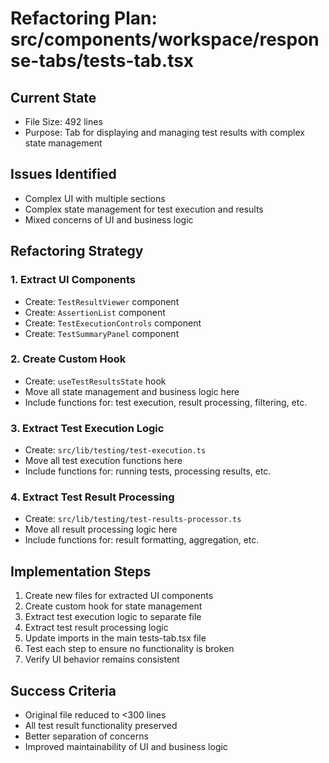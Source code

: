 # Refactoring Plan: src/components/workspace/response-tabs/tests-tab.tsx

## Current State
- File Size: 492 lines
- Purpose: Tab for displaying and managing test results with complex state management

## Issues Identified
- Complex UI with multiple sections
- Complex state management for test execution and results
- Mixed concerns of UI and business logic

## Refactoring Strategy

### 1. Extract UI Components
- Create: `TestResultViewer` component
- Create: `AssertionList` component
- Create: `TestExecutionControls` component
- Create: `TestSummaryPanel` component

### 2. Create Custom Hook
- Create: `useTestResultsState` hook
- Move all state management and business logic here
- Include functions for: test execution, result processing, filtering, etc.

### 3. Extract Test Execution Logic
- Create: `src/lib/testing/test-execution.ts`
- Move all test execution functions here
- Include functions for: running tests, processing results, etc.

### 4. Extract Test Result Processing
- Create: `src/lib/testing/test-results-processor.ts`
- Move all result processing logic here
- Include functions for: result formatting, aggregation, etc.

## Implementation Steps
1. Create new files for extracted UI components
2. Create custom hook for state management
3. Extract test execution logic to separate file
4. Extract test result processing logic
5. Update imports in the main tests-tab.tsx file
6. Test each step to ensure no functionality is broken
7. Verify UI behavior remains consistent

## Success Criteria
- Original file reduced to <300 lines
- All test result functionality preserved
- Better separation of concerns
- Improved maintainability of UI and business logic